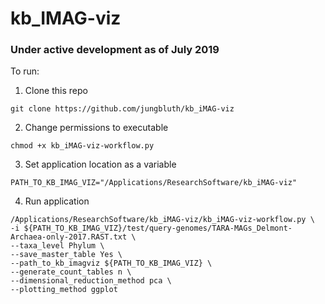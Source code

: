 # kb_IMAG-viz

### Under active development as of July 2019

To run:

1) Clone this repo

```git clone https://github.com/jungbluth/kb_iMAG-viz```

2) Change permissions to executable

```chmod +x kb_iMAG-viz-workflow.py```

3) Set application location as a variable

```PATH_TO_KB_IMAG_VIZ="/Applications/ResearchSoftware/kb_iMAG-viz"```

4) Run application

```
/Applications/ResearchSoftware/kb_iMAG-viz/kb_iMAG-viz-workflow.py \
-i ${PATH_TO_KB_IMAG_VIZ}/test/query-genomes/TARA-MAGs_Delmont-Archaea-only-2017.RAST.txt \
--taxa_level Phylum \
--save_master_table Yes \
--path_to_kb_imagviz ${PATH_TO_KB_IMAG_VIZ} \
--generate_count_tables n \
--dimensional_reduction_method pca \
--plotting_method ggplot
```